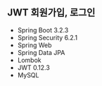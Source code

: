 ## JWT 회원가입, 로그인
* Spring Boot 3.2.3
* Spring Security 6.2.1
* Spring Web
* Spring Data JPA
* Lombok
* JWT 0.12.3
* MySQL
